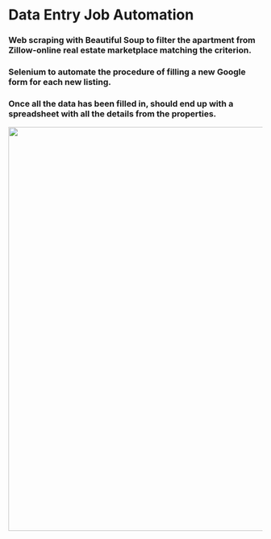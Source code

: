 # Data Entry Job Automation

### Web scraping with Beautiful Soup to filter the apartment from Zillow-online real estate marketplace matching the criterion.
### Selenium to automate the procedure of filling a new Google form for each new listing.
### Once all the data has been filled in, should end up with a spreadsheet with all the details from the properties.

<img src= 'https://user-images.githubusercontent.com/65078610/110632216-618f6b80-81cd-11eb-81cf-23c7274057de.gif' width="800">
